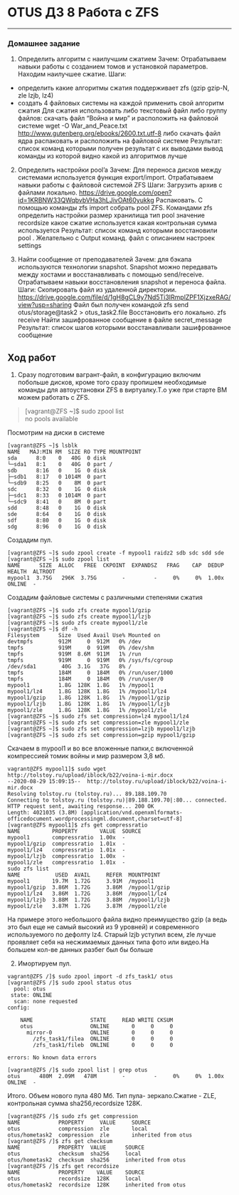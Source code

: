 # OTUS ДЗ 8 Работа с ZFS
-----------------------------------------------------------------------
### Домашнее задание

1. Определить алгоритм с наилучшим сжатием
   Зачем:
   Отрабатываем навыки работы с созданием томов и установкой параметров. Находим наилучшее сжатие.
Шаги:
*  определить какие алгоритмы сжатия поддерживает zfs (gzip gzip-N, zle lzjb, lz4)
*  создать 4 файловых системы на каждой применить свой алгоритм сжатия
   Для сжатия использовать либо текстовый файл либо группу файлов: скачать файл “Война и мир” и расположить на файловой системе
wget -O War_and_Peace.txt http://www.gutenberg.org/ebooks/2600.txt.utf-8
либо скачать файл ядра распаковать и расположить на файловой системе 
Результат:
список команд которыми получен результат с их выводами
вывод команды из которой видно какой из алгоритмов лучше


2.  Определить настройки pool’a
    Зачем:
Для переноса дисков между системами используется функция export/import. Отрабатываем навыки работы с файловой системой ZFS
Шаги:
Загрузить архив с файлами локально. 
https://drive.google.com/open?id=1KRBNW33QWqbvbVHa3hLJivOAt60yukkg 
Распаковать. 
С помощью команды zfs import собрать pool ZFS.
Командами zfs определить настройки
размер хранилища
тип pool
значение recordsize
какое сжатие используется
какая контрольная сумма используется 
Результат:
список команд которыми восстановили pool . Желательно с  Output команд.
файл с описанием настроек settings

3.  Найти сообщение от преподавателей 
Зачем:
для бэкапа используются технологии snapshot. Snapshot можно передавать между хостами и восстанавливать с помощью send/receive. Отрабатываем навыки восстановления snapshot и переноса файла.
Шаги:
Скопировать файл из удаленной директории.   https://drive.google.com/file/d/1gH8gCL9y7Nd5Ti3IRmplZPF1XjzxeRAG/view?usp=sharing 
    Файл был получен командой
zfs send otus/storage@task2 > otus_task2.file
Восстановить его локально. zfs receive
Найти зашифрованное сообщение в файле secret_message
Результат:
список шагов которыми восстанавливали 
зашифрованное сообщение


## Ход работ ##

1.  Сразу подготовим вагрант-файл, в конфигурацию включим побольше дисков, кроме того сразу пропишем необходимые команды для автоустановки ZFS в виртуалку.Т.о уже при старте ВМ можем работать с ZFS.
> [vagrant@ZFS ~]$ sudo zpool list  
>  no pools available  

Посмотрим на диски в системе  

``` 
[vagrant@ZFS ~]$ lsblk 
NAME   MAJ:MIN RM  SIZE RO TYPE MOUNTPOINT
sda      8:0    0   40G  0 disk 
└─sda1   8:1    0   40G  0 part /
sdb      8:16   0    1G  0 disk 
├─sdb1   8:17   0 1014M  0 part 
└─sdb9   8:25   0    8M  0 part 
sdc      8:32   0    1G  0 disk 
├─sdc1   8:33   0 1014M  0 part 
└─sdc9   8:41   0    8M  0 part 
sdd      8:48   0    1G  0 disk 
sde      8:64   0    1G  0 disk 
sdf      8:80   0    1G  0 disk 
sdg      8:96   0    1G  0 disk 
```  
Создадим пул.  
```
[vagrant@ZFS ~]$ sudo zpool create -f mypool1 raidz2 sdb sdc sdd sde
[vagrant@ZFS ~]$ sudo zpool list
NAME      SIZE  ALLOC   FREE  CKPOINT  EXPANDSZ   FRAG    CAP  DEDUP    HEALTH  ALTROOT
mypool1  3.75G   296K  3.75G        -         -     0%     0%  1.00x    ONLINE  -
```
Создадим файловые системы с различными степенями сжатия
```
[vagrant@ZFS ~]$ sudo zfs create mypool1/gzip
[vagrant@ZFS ~]$ sudo zfs create mypool1/lzjb
[vagrant@ZFS ~]$ sudo zfs create mypool1/zle
[vagrant@ZFS ~]$ df -h
Filesystem      Size  Used Avail Use% Mounted on
devtmpfs        912M     0  912M   0% /dev
tmpfs           919M     0  919M   0% /dev/shm
tmpfs           919M  8.6M  911M   1% /run
tmpfs           919M     0  919M   0% /sys/fs/cgroup
/dev/sda1        40G  3.1G   37G   8% /
tmpfs           184M     0  184M   0% /run/user/1000
tmpfs           184M     0  184M   0% /run/user/0
mypool1         1.8G  128K  1.8G   1% /mypool1
mypool1/lz4     1.8G  128K  1.8G   1% /mypool1/lz4
mypool1/gzip    1.8G  128K  1.8G   1% /mypool1/gzip
mypool1/lzjb    1.8G  128K  1.8G   1% /mypool1/lzjb
mypool1/zle     1.8G  128K  1.8G   1% /mypool1/zle
[vagrant@ZFS ~]$ sudo zfs set compression=lz4 mypool1/lz4
[vagrant@ZFS ~]$ sudo zfs set compression=zle mypool1/zle
[vagrant@ZFS ~]$ sudo zfs set compression=lzjb mypool1/lzjb
[vagrant@ZFS ~]$ sudo zfs set compression=gzip mypool1/gzip
```
Скачаем в mypool1 и во все вложенные папки,с включенной компрессией томик войны и мир размером 3,8 мб.
```
vagrant@ZFS mypool1]$ sudo wget http://tolstoy.ru/upload/iblock/b22/voina-i-mir.docx
--2020-08-29 15:09:15--  http://tolstoy.ru/upload/iblock/b22/voina-i-mir.docx
Resolving tolstoy.ru (tolstoy.ru)... 89.188.109.70
Connecting to tolstoy.ru (tolstoy.ru)|89.188.109.70|:80... connected.
HTTP request sent, awaiting response... 200 OK
Length: 4021035 (3.8M) [application/vnd.openxmlformats-officedocument.wordprocessingml.document,charset=utf-8]
[vagrant@ZFS mypool1]$ zfs get compressratio
NAME          PROPERTY       VALUE  SOURCE
mypool1       compressratio  1.00x  -
mypool1/gzip  compressratio  1.01x  -
mypool1/lz4   compressratio  1.01x  -
mypool1/lzjb  compressratio  1.00x  -
mypool1/zle   compressratio  1.01x  -
sudo zfs list 
NAME           USED  AVAIL     REFER  MOUNTPOINT
mypool1       19.7M  1.72G     3.91M  /mypool1
mypool1/gzip  3.86M  1.72G     3.86M  /mypool1/gzip
mypool1/lz4   3.86M  1.72G     3.86M  /mypool1/lz4
mypool1/lzjb  3.88M  1.72G     3.88M  /mypool1/lzjb
mypool1/zle   3.87M  1.72G     3.87M  /mypool1/zle
```
На примере этого небольшого файла видно преимущество gzip (а ведь это был еще не самый высокий из 9 уровней) и современного используемого по дефолту lz4. Старый lzjb уступил всем, zle лучше проявляет себя на несжимаемых данных типа фото или видео.На большем кол-ве данных разбег был бы больше

2.  Имортируем пул.  
```
vagrant@ZFS /]$ sudo zpool import -d zfs_task1/ otus
[vagrant@ZFS /]$ sudo zpool status otus
  pool: otus
 state: ONLINE
  scan: none requested
config:

	NAME                  STATE     READ WRITE CKSUM
	otus                  ONLINE       0     0     0
	  mirror-0            ONLINE       0     0     0
	    /zfs_task1/filea  ONLINE       0     0     0
	    /zfs_task1/fileb  ONLINE       0     0     0

errors: No known data errors  

[vagrant@ZFS /]$ sudo zpool list | grep otus
otus      480M  2.09M   478M        -         -     0%     0%  1.00x    ONLINE  -  
```

Итого. Объем нового пула 480 Мб. Тип пула- зеркало.Сжатие - ZLE, контрольная сумма sha256,recordsize 128K.
```
[vagrant@ZFS /]$ sudo zfs get compression
NAME            PROPERTY     VALUE     SOURCE
otus            compression  zle       local
otus/hometask2  compression  zle       inherited from otus
[vagrant@ZFS /]$ zfs get checksum
NAME            PROPERTY  VALUE      SOURCE
otus            checksum  sha256     local
otus/hometask2  checksum  sha256     inherited from otus
[vagrant@ZFS /]$ zfs get recordsize
NAME            PROPERTY    VALUE    SOURCE
otus            recordsize  128K     local
otus/hometask2  recordsize  128K     inherited from otus
```




